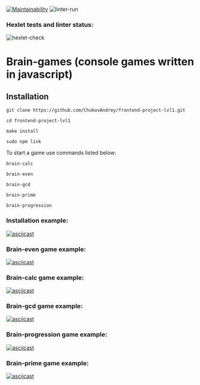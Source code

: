 [![Maintainability](https://api.codeclimate.com/v1/badges/a6582ec1c98f52b57daf/maintainability)](https://codeclimate.com/github/ChukovAndrey/frontend-project-lvl1/maintainability)
![linter-run](https://github.com/ChukovAndrey/frontend-project-lvl1/workflows/linter-run/badge.svg)
### Hexlet tests and linter status:
![hexlet-check](https://github.com/ChukovAndrey/frontend-project-lvl1/workflows/hexlet-check/badge.svg)

# Brain-games (console games written in javascript)
## Installation
```
git clone https://github.com/ChukovAndrey/frontend-project-lvl1.git
```
```
cd frontend-project-lvl1
```
```
make install
```
```
sudo npm link
```
To start a game use commands listed below:
```
brain-calc
```
```
brain-even
```
```
brain-gcd
```
```
brain-prime
```
```
brain-progression
```
### Installation example:

[![asciicast](https://asciinema.org/a/cRF9BOXKIfjk5FWg4BtvmIxwp.svg)](https://asciinema.org/a/cRF9BOXKIfjk5FWg4BtvmIxwp)
### Brain-even game example:
[![asciicast](https://asciinema.org/a/37VThZ1jrdoxTAtyfdWaCFYDA.svg)](https://asciinema.org/a/37VThZ1jrdoxTAtyfdWaCFYDA)

### Brain-calc game example:
[![asciicast](https://asciinema.org/a/XAnMfSbiZdmt6NJuIJDCvNUy8.svg)](https://asciinema.org/a/XAnMfSbiZdmt6NJuIJDCvNUy8)

### Brain-gcd game example:
[![asciicast](https://asciinema.org/a/thrXlfKjp5jHLSTUxDu8tpNZp.svg)](https://asciinema.org/a/thrXlfKjp5jHLSTUxDu8tpNZp)

### Brain-progression game example:
[![asciicast](https://asciinema.org/a/3ziPHoecxC3ZqrzVAqNqdFu2K.svg)](https://asciinema.org/a/3ziPHoecxC3ZqrzVAqNqdFu2K)

### Brain-prime game example:
[![asciicast](https://asciinema.org/a/PqQI3B9A19nHLgUc3O0Nwgpgm.svg)](https://asciinema.org/a/PqQI3B9A19nHLgUc3O0Nwgpgm)